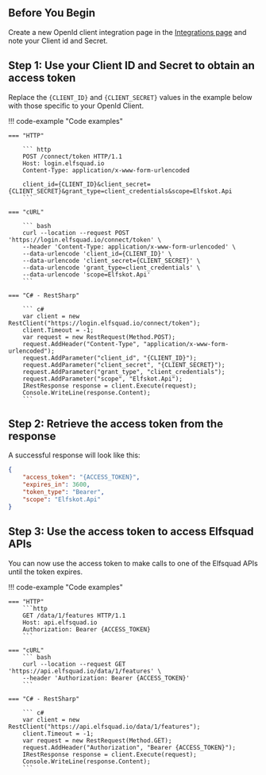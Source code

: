 ## Before You Begin
Create a new OpenId client integration page in the [Integrations page](https://ems.elfsquad.io/integration) and note your Client id and Secret.

## Step 1: Use your Client ID and Secret to obtain an access token

Replace the `{CLIENT_ID}` and `{CLIENT_SECRET}` values in the example below with those specific to your OpenId Client.

!!! code-example "Code examples"

    === "HTTP"

        ``` http
        POST /connect/token HTTP/1.1
        Host: login.elfsquad.io
        Content-Type: application/x-www-form-urlencoded

        client_id={CLIENT_ID}&client_secret={CLIENT_SECRET}&grant_type=client_credentials&scope=Elfskot.Api
        ```

    === "cURL"

        ``` bash
        curl --location --request POST 'https://login.elfsquad.io/connect/token' \
        --header 'Content-Type: application/x-www-form-urlencoded' \
        --data-urlencode 'client_id={CLIENT_ID}' \
        --data-urlencode 'client_secret={CLIENT_SECRET}' \
        --data-urlencode 'grant_type=client_credentials' \
        --data-urlencode 'scope=Elfskot.Api'
        ```

    === "C# - RestSharp"

        ``` c#
        var client = new RestClient("https://login.elfsquad.io/connect/token");
        client.Timeout = -1;
        var request = new RestRequest(Method.POST);
        request.AddHeader("Content-Type", "application/x-www-form-urlencoded");
        request.AddParameter("client_id", "{CLIENT_ID}");
        request.AddParameter("client_secret", "{CLIENT_SECRET}");
        request.AddParameter("grant_type", "client_credentials");
        request.AddParameter("scope", "Elfskot.Api");
        IRestResponse response = client.Execute(request);
        Console.WriteLine(response.Content);
        ```

## Step 2: Retrieve the access token from the response
A successful response will look like this:
```json
{
    "access_token": "{ACCESS_TOKEN}",
    "expires_in": 3600,
    "token_type": "Bearer",
    "scope": "Elfskot.Api"
}
```

## Step 3: Use the access token to access Elfsquad APIs
You can now use the access token to make calls to one of the Elfsquad APIs until the token expires.

!!! code-example "Code examples"

    === "HTTP"
        ```http
        GET /data/1/features HTTP/1.1
        Host: api.elfsquad.io
        Authorization: Bearer {ACCESS_TOKEN}
        ```

    === "cURL"
        ``` bash
        curl --location --request GET 'https://api.elfsquad.io/data/1/features' \
        --header 'Authorization: Bearer {ACCESS_TOKEN}'
        ```

    === "C# - RestSharp"

        ``` c#
        var client = new RestClient("https://api.elfsquad.io/data/1/features");
        client.Timeout = -1;
        var request = new RestRequest(Method.GET);
        request.AddHeader("Authorization", "Bearer {ACCESS_TOKEN}");
        IRestResponse response = client.Execute(request);
        Console.WriteLine(response.Content);
        ```